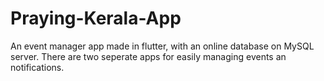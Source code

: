 # Praying-Kerala-App
An event manager app made in flutter, with an online database on MySQL server. There are two seperate apps for easily managing events an notifications.
